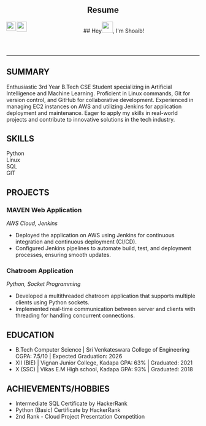 <!DOCTYPE html>
<html lang="en">
<head>
</head>
<body>
    <header>
        <section class="section">
            <h2>Resume</h2>
        </section>
        <div>
        ## Hey<img src="https://github.com/TheDudeThatCode/TheDudeThatCode/blob/master/Assets/Hi.gif" width="29px">, I'm Shoaib!
        <a href="https://www.linkedin.com/in/shaik-shoaib-/">
        <img align="left" width="24px" src="https://cdn.jsdelivr.net/npm/simple-icons@v3/icons/linkedin.svg"  /></a>
        <a href="mailto:shaikshoaib820@gmail.com">
        <img align="left" width="26px" src="https://cdn.jsdelivr.net/npm/simple-icons@v3/icons/gmail.svg" /></a>
        </div>
    </header>
    <hr>
    <section class="section">
        <h2>SUMMARY</h2>
        <p>Enthusiastic 3rd Year B.Tech CSE Student specializing in Artificial Intelligence and Machine Learning. Proficient in Linux commands, Git for version control, and GitHub for collaborative development. Experienced in managing EC2 instances on AWS and utilizing Jenkins for application deployment and maintenance. Eager to apply my skills in real-world projects and contribute to innovative solutions in the tech industry.</p>
    </section>
    <section class="section">
        <h2>SKILLS</h2>
            <div class="skills-container">
        <div class="skill">Python</div>
        <div class="skill">Linux</div>
        <div class="skill">SQL</div>
        <div class="skill">GIT</div>
    </div>
    </section>
    <section class="section">
        <h2>PROJECTS</h2>
        <h3>MAVEN Web Application</h3>
        <p><em>AWS Cloud, Jenkins</em></p>
        <ul>
            <li>Deployed the application on AWS using Jenkins for continuous integration and continuous deployment (CI/CD).</li>
            <li>Configured Jenkins pipelines to automate build, test, and deployment processes, ensuring smooth updates.</li>
        </ul>
        <h3>Chatroom Application</h3>
        <p><em>Python, Socket Programming</em></p>
        <ul>
            <li>Developed a multithreaded chatroom application that supports multiple clients using Python sockets.</li>
            <li>Implemented real-time communication between server and clients with threading for handling concurrent connections.</li>
        </ul>
    </section>
    <section class="section">
        <h2>EDUCATION</h2>
        <ul>
            <li>B.Tech Computer Science | Sri Venkateswara College of Engineering CGPA: 7.5/10 | Expected Graduation: 2026</li>
            <li>XII (BIE) | Vignan Junior College, Kadapa GPA: 63% | Graduated: 2021</li>
            <li>X (SSC) | Vikas E.M High school, Kadapa GPA: 93% | Graduated: 2018</li>
        </ul>
    </section>
    <section class="section">
        <h2>ACHIEVEMENTS/HOBBIES</h2>
        <ul>
            <li>Intermediate SQL Certificate by HackerRank</li>
            <li>Python (Basic) Certificate by HackerRank</li>
            <li>2nd Rank - Cloud Project Presentation Competition</li>
        </ul>
    </section>
</body>
</html>
